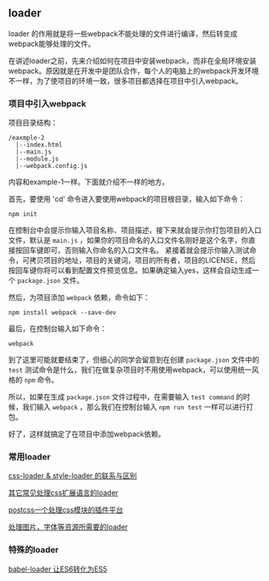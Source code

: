 ## loader

loader 的作用就是将一些webpack不能处理的文件进行编译，然后转变成webpack能够处理的文件。

在讲述loader之前，先来介绍如何在项目中安装webpack，而非在全局环境安装webpack。原因就是在开发中是团队合作，每个人的电脑上的webpack开发环境不一样，为了使项目的环境一致，很多项目都选择在项目中引入webpack。

### 项目中引入webpack

项目目录结构：

```
/eaxmple-2
  |--index.html
  |--main.js
  |--module.js
  |--webpack.config.js
```

内容和example-1一样。下面就介绍不一样的地方。

首先，要使用 'cd' 命令进入要使用webpack的项目根目录，输入如下命令：
	
	npm init

在控制台中会提示你输入项目名称、项目描述，接下来就会提示你打包项目的入口文件，默认是 `main.js` ，如果你的项目命名的入口文件名刚好是这个名字，你直接按回车键即可，否则输入你命名的入口文件名。
紧接着就会提示你输入测试命令，可拷贝项目的地址，项目的关键词，项目的所有者，项目的LICENSE，然后按回车键你将可以看到配置文件预览信息。如果确定输入yes，这样会自动生成一个 `package.json` 文件。

然后，为项目添加 `webpack` 依赖，命令如下：

	npm install webpack --save-dev


最后，在控制台输入如下命令：

	webpack

到了这里可能就要结束了，但细心的同学会留意到在创建 `package.json` 文件中的 `test` 测试命令是什么，我们在做复杂项目时不用使用webpack，可以使用统一风格的 `npm` 命令。

所以，如果在生成 `package.json` 文件过程中，在需要输入 `test command` 的时候，我们输入 `webpack` ，那么我们在控制台输入 `npm run test` 一样可以进行打包。

好了，这样就搞定了在项目中添加webpack依赖。

### 常用loader

[css-loader & style-loader 的联系与区别](https://github.com/lvzhenbang/webpack-learning/tree/master/doc/first/css-style-loader.md)

[其它常见处理css扩展语言的loader](https://github.com/lvzhenbang/webpack-learning/tree/master/doc/first/css-extend.md)

[postcss一个处理css模块的插件平台](https://github.com/lvzhenbang/webpack-learning/tree/master/doc/first/postcss.md)

[处理图片，字体等资源所需要的loader](https://github.com/lvzhenbang/webpack-learning/tree/master/doc/first/ohter-file-loader.md)

### 特殊的loader

[babel-loader 让ES6转化为ES5](https://github.com/lvzhenbang/webpack-learning/tree/master/doc/first/babel-loader.md)
